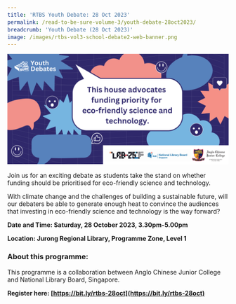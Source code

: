 ```yaml
---
title: 'RTBS Youth Debate: 28 Oct 2023'
permalink: /read-to-be-sure-volume-3/youth-debate-28oct2023/
breadcrumb: 'Youth Debate (28 Oct 2023)'
image: /images/rtbs-vol3-school-debate2-web-banner.png
---
```


![](/images/rtbs-vol3-school-debate2-web-banner.png)

Join us for an exciting debate as students take the stand on whether funding should be prioritised for eco-friendly science and technology.

With climate change and the challenges of building a sustainable future, will our debaters be able to generate enough heat to convince the audiences that investing in eco-friendly science and technology is the way forward?

**Date and Time: Saturday, 28 October 2023, 3.30pm-5.00pm**

**Location: Jurong Regional Library, Programme Zone, Level 1**



### About this programme:

This programme is a collaboration between Anglo Chinese Junior College and National Library Board, Singapore.

 

**Register here: [https://bit.ly/rtbs-28oct](https://bit.ly/rtbs-28oct)**	
